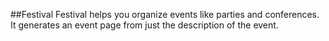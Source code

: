 ##Festival
Festival helps you organize events like parties and conferences. It generates an event page from just the description of the event. 
